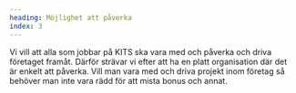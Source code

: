 ```yaml
---
heading: Möjlighet att påverka
index: 3
---
```


Vi vill att alla som jobbar på KITS ska vara med och påverka och driva företaget framåt. Därför strävar vi efter att ha en platt organisation där det är enkelt att påverka. Vill man vara med och driva projekt inom företag så behöver man inte vara rädd för att mista bonus och annat.
